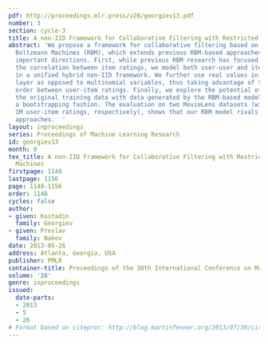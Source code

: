 ```yaml
---
pdf: http://proceedings.mlr.press/v28/georgiev13.pdf
number: 3
section: cycle-3
title: A non-IID Framework for Collaborative Filtering with Restricted Boltzmann Machines
abstract: 'We propose a framework for collaborative filtering based on Restricted
  Boltzmann Machines (RBM), which extends previous RBM-based approaches in several
  important directions. First, while previous RBM research has focused on modeling
  the correlation between item ratings, we model both user-user and item-item correlations
  in a unified hybrid non-IID framework. We further use real values in the visible
  layer as opposed to multinomial variables, thus taking advantage of the natural
  order between user-item ratings. Finally, we explore the potential of combining
  the original training data with data generated by the RBM-based model itself in
  a bootstrapping fashion. The evaluation on two MovieLens datasets (with 100K and
  1M user-item ratings, respectively), shows that our RBM model rivals the best previously-proposed
  approaches.  '
layout: inproceedings
series: Proceedings of Machine Learning Research
id: georgiev13
month: 0
tex_title: A non-IID Framework for Collaborative Filtering with Restricted Boltzmann
  Machines
firstpage: 1148
lastpage: 1156
page: 1148-1156
order: 1148
cycles: false
author:
- given: Kostadin
  family: Georgiev
- given: Preslav
  family: Nakov
date: 2013-05-26
address: Atlanta, Georgia, USA
publisher: PMLR
container-title: Proceedings of the 30th International Conference on Machine Learning
volume: '28'
genre: inproceedings
issued:
  date-parts:
  - 2013
  - 5
  - 26
# Format based on citeproc: http://blog.martinfenner.org/2013/07/30/citeproc-yaml-for-bibliographies/
---
```

